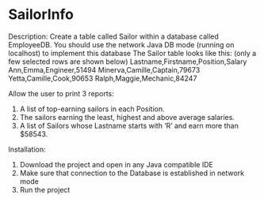 # SailorInfo
Description:
Create a table called Sailor within a database called EmployeeDB. You should use the network Java DB mode (running on localhost) to implement this database
The Sailor table looks like this: (only a few selected rows are shown below)
Lastname,Firstname,Position,Salary
Ann,Emma,Engineer,51494
Minerva,Camille,Captain,79673
Yetta,Camille,Cook,90653
Ralph,Maggie,Mechanic,84247

Allow the user to print 3 reports: 
1. A list of top-earning sailors in each Position. 
2.	The sailors earning the least, highest and above average salaries.
3.	A list of Sailors whose Lastname starts with ‘R’ and earn more than $58543.

Installation:
1. Download the project and open in any Java compatible IDE
2. Make sure that connection to the Database is established in network mode
3. Run the project

